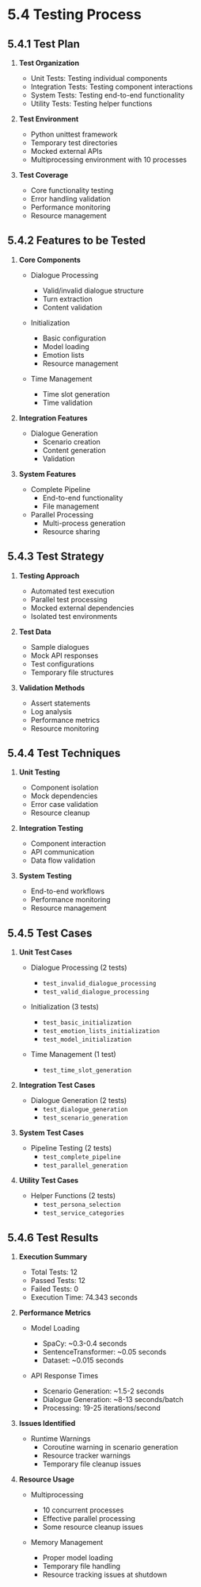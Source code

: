 # 5.4 Testing Process

## 5.4.1 Test Plan
1. **Test Organization**
   - Unit Tests: Testing individual components
   - Integration Tests: Testing component interactions
   - System Tests: Testing end-to-end functionality
   - Utility Tests: Testing helper functions

2. **Test Environment**
   - Python unittest framework
   - Temporary test directories
   - Mocked external APIs
   - Multiprocessing environment with 10 processes

3. **Test Coverage**
   - Core functionality testing
   - Error handling validation
   - Performance monitoring
   - Resource management

## 5.4.2 Features to be Tested

1. **Core Components**
   - Dialogue Processing
     * Valid/invalid dialogue structure
     * Turn extraction
     * Content validation
   
   - Initialization
     * Basic configuration
     * Model loading
     * Emotion lists
     * Resource management

   - Time Management
     * Time slot generation
     * Time validation

2. **Integration Features**
   - Dialogue Generation
     * Scenario creation
     * Content generation
     * Validation

3. **System Features**
   - Complete Pipeline
     * End-to-end functionality
     * File management
   - Parallel Processing
     * Multi-process generation
     * Resource sharing

## 5.4.3 Test Strategy

1. **Testing Approach**
   - Automated test execution
   - Parallel test processing
   - Mocked external dependencies
   - Isolated test environments

2. **Test Data**
   - Sample dialogues
   - Mock API responses
   - Test configurations
   - Temporary file structures

3. **Validation Methods**
   - Assert statements
   - Log analysis
   - Performance metrics
   - Resource monitoring

## 5.4.4 Test Techniques

1. **Unit Testing**
   - Component isolation
   - Mock dependencies
   - Error case validation
   - Resource cleanup

2. **Integration Testing**
   - Component interaction
   - API communication
   - Data flow validation

3. **System Testing**
   - End-to-end workflows
   - Performance monitoring
   - Resource management

## 5.4.5 Test Cases

1. **Unit Test Cases**
   - Dialogue Processing (2 tests)
     * `test_invalid_dialogue_processing`
     * `test_valid_dialogue_processing`
   
   - Initialization (3 tests)
     * `test_basic_initialization`
     * `test_emotion_lists_initialization`
     * `test_model_initialization`
   
   - Time Management (1 test)
     * `test_time_slot_generation`

2. **Integration Test Cases**
   - Dialogue Generation (2 tests)
     * `test_dialogue_generation`
     * `test_scenario_generation`

3. **System Test Cases**
   - Pipeline Testing (2 tests)
     * `test_complete_pipeline`
     * `test_parallel_generation`

4. **Utility Test Cases**
   - Helper Functions (2 tests)
     * `test_persona_selection`
     * `test_service_categories`

## 5.4.6 Test Results

1. **Execution Summary**
   - Total Tests: 12
   - Passed Tests: 12
   - Failed Tests: 0
   - Execution Time: 74.343 seconds

2. **Performance Metrics**
   - Model Loading
     * SpaCy: ~0.3-0.4 seconds
     * SentenceTransformer: ~0.05 seconds
     * Dataset: ~0.015 seconds
   
   - API Response Times
     * Scenario Generation: ~1.5-2 seconds
     * Dialogue Generation: ~8-13 seconds/batch
     * Processing: 19-25 iterations/second

3. **Issues Identified**
   - Runtime Warnings
     * Coroutine warning in scenario generation
     * Resource tracker warnings
     * Temporary file cleanup issues

4. **Resource Usage**
   - Multiprocessing
     * 10 concurrent processes
     * Effective parallel processing
     * Some resource cleanup issues
   
   - Memory Management
     * Proper model loading
     * Temporary file handling
     * Resource tracking issues at shutdown
